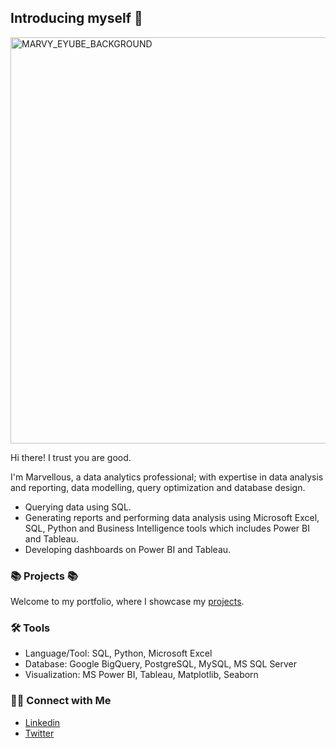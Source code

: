 ## Introducing myself :information_desk_person: 
<img width="650" alt="MARVY_EYUBE_BACKGROUND" src="https://github.com/Marvykeys/Marvykeys/assets/130637591/049b857f-18fb-4587-b32b-ecde9afcac2a">


Hi there! I trust you are good.

I'm Marvellous, a data analytics professional; with expertise in data analysis and reporting, data modelling, query optimization and database design. 

- Querying data using SQL.
- Generating reports and performing data analysis using Microsoft Excel, SQL, Python and Business Intelligence tools which includes Power BI and Tableau.
- Developing dashboards on Power BI and Tableau.

### :books: Projects :books:

Welcome to my portfolio, where I showcase my [projects](https://github.com/Marvykeys/Marvy-Portfolio-Guide/blob/main/README.md).

### 🛠️ Tools

- Language/Tool: SQL, Python, Microsoft Excel
- Database: Google BigQuery, PostgreSQL, MySQL, MS SQL Server
- Visualization: MS Power BI, Tableau, Matplotlib, Seaborn

### 👋🏻 Connect with Me

- [Linkedin](https://www.linkedin.com/in/marvellous-ufuoma-eyube-795444225)
- [Twitter](https://twitter.com/Marvy_U)
<!--
**Marvykeys** is a ✨ _special_ ✨ repository because its `README.md` (this file) appears on your GitHub profile.

Here are some ideas to get you started:

- 🔭 I’m currently working on ...
- 🌱 I’m currently learning ...
- 👯 I’m looking to collaborate on ...
- 🤔 I’m looking for help with ...
- 💬 Ask me about ...
- 📫 How to reach me: ...
- 😄 Pronouns: ...
- ⚡ Fun fact: ...
-->
